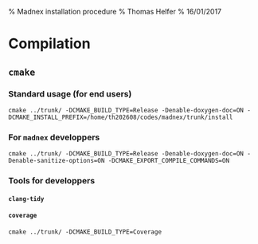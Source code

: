 % Madnex installation procedure
% Thomas Helfer
% 16/01/2017

# Compilation

## `cmake`

### Standard usage (for end users)

~~~~{.bash}
cmake ../trunk/ -DCMAKE_BUILD_TYPE=Release -Denable-doxygen-doc=ON -DCMAKE_INSTALL_PREFIX=/home/th202608/codes/madnex/trunk/install
~~~~

### For `madnex` developpers

~~~~{.bash}
cmake ../trunk/ -DCMAKE_BUILD_TYPE=Release -Denable-doxygen-doc=ON -Denable-sanitize-options=ON -DCMAKE_EXPORT_COMPILE_COMMANDS=ON 
~~~~

### Tools for developpers

#### `clang-tidy`

#### `coverage`

~~~~{.bash}
cmake ../trunk/ -DCMAKE_BUILD_TYPE=Coverage
~~~~
